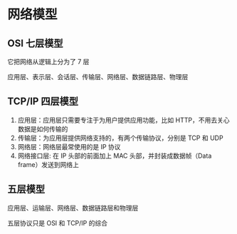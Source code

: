 # 网络模型

## OSI 七层模型

它把网络从逻辑上分为了 7 层

应用层、表示层、会话层、传输层、网络层、数据链路层、物理层

## TCP/IP 四层模型

1. 应用层：应用层只需要专注于为用户提供应用功能，比如 HTTP，不用去关心数据是如何传输的
2. 传输层：为应用层提供网络支持的，有两个传输协议，分别是 TCP 和 UDP
3. 网络层：网络层最常使用的是 IP 协议
4. 网络接口层: 在 IP 头部的前面加上 MAC 头部，并封装成数据帧（Data frame）发送到网络上

## 五层模型

应用层、运输层、网络层、数据链路层和物理层

五层协议只是 OSI 和 TCP/IP 的综合
